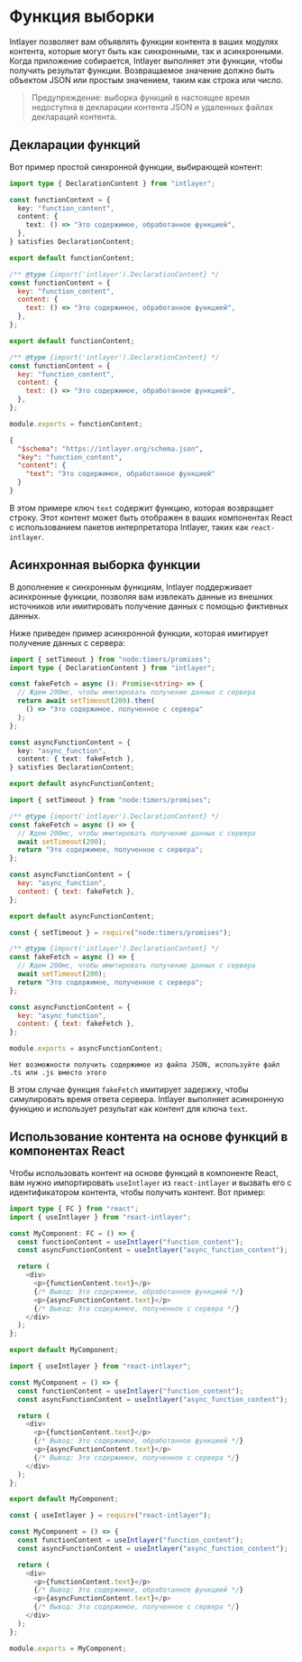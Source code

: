 # Функция выборки

Intlayer позволяет вам объявлять функции контента в ваших модулях контента, которые могут быть как синхронными, так и асинхронными. Когда приложение собирается, Intlayer выполняет эти функции, чтобы получить результат функции. Возвращаемое значение должно быть объектом JSON или простым значением, таким как строка или число.

> Предупреждение: выборка функций в настоящее время недоступна в декларации контента JSON и удаленных файлах деклараций контента.

## Декларации функций

Вот пример простой синхронной функции, выбирающей контент:

```typescript fileName="**/*.content.ts" contentDeclarationFormat="typescript"
import type { DeclarationContent } from "intlayer";

const functionContent = {
  key: "function_content",
  content: {
    text: () => "Это содержимое, обработанное функцией",
  },
} satisfies DeclarationContent;

export default functionContent;
```

```javascript fileName="**/*.content.mjs" contentDeclarationFormat="esm"
/** @type {import('intlayer').DeclarationContent} */
const functionContent = {
  key: "function_content",
  content: {
    text: () => "Это содержимое, обработанное функцией",
  },
};

export default functionContent;
```

```javascript fileName="**/*.content.cjs" contentDeclarationFormat="commonjs"
/** @type {import('intlayer').DeclarationContent} */
const functionContent = {
  key: "function_content",
  content: {
    text: () => "Это содержимое, обработанное функцией",
  },
};

module.exports = functionContent;
```

```json fileName="**/*.content.json" contentDeclarationFormat="json"
{
  "$schema": "https://intlayer.org/schema.json",
  "key": "function_content",
  "content": {
    "text": "Это содержимое, обработанное функцией"
  }
}
```

В этом примере ключ `text` содержит функцию, которая возвращает строку. Этот контент может быть отображен в ваших компонентах React с использованием пакетов интерпретатора Intlayer, таких как `react-intlayer`.

## Асинхронная выборка функции

В дополнение к синхронным функциям, Intlayer поддерживает асинхронные функции, позволяя вам извлекать данные из внешних источников или имитировать получение данных с помощью фиктивных данных.

Ниже приведен пример асинхронной функции, которая имитирует получение данных с сервера:

```typescript fileName="**/*.content.ts" contentDeclarationFormat="typescript"
import { setTimeout } from "node:timers/promises";
import type { DeclarationContent } from "intlayer";

const fakeFetch = async (): Promise<string> => {
  // Ждем 200мс, чтобы имитировать получение данных с сервера
  return await setTimeout(200).then(
    () => "Это содержимое, полученное с сервера"
  );
};

const asyncFunctionContent = {
  key: "async_function",
  content: { text: fakeFetch },
} satisfies DeclarationContent;

export default asyncFunctionContent;
```

```javascript fileName="**/*.content.mjs" contentDeclarationFormat="esm"
import { setTimeout } from "node:timers/promises";

/** @type {import('intlayer').DeclarationContent} */
const fakeFetch = async () => {
  // Ждем 200мс, чтобы имитировать получение данных с сервера
  await setTimeout(200);
  return "Это содержимое, полученное с сервера";
};

const asyncFunctionContent = {
  key: "async_function",
  content: { text: fakeFetch },
};

export default asyncFunctionContent;
```

```javascript fileName="**/*.content.cjs" contentDeclarationFormat="commonjs"
const { setTimeout } = require("node:timers/promises");

/** @type {import('intlayer').DeclarationContent} */
const fakeFetch = async () => {
  // Ждем 200мс, чтобы имитировать получение данных с сервера
  await setTimeout(200);
  return "Это содержимое, полученное с сервера";
};

const asyncFunctionContent = {
  key: "async_function",
  content: { text: fakeFetch },
};

module.exports = asyncFunctionContent;
```

```plaintext fileName="**/*.content.json" contentDeclarationFormat="json"
Нет возможности получить содержимое из файла JSON, используйте файл .ts или .js вместо этого
```

В этом случае функция `fakeFetch` имитирует задержку, чтобы симулировать время ответа сервера. Intlayer выполняет асинхронную функцию и использует результат как контент для ключа `text`.

## Использование контента на основе функций в компонентах React

Чтобы использовать контент на основе функций в компоненте React, вам нужно импортировать `useIntlayer` из `react-intlayer` и вызвать его с идентификатором контента, чтобы получить контент. Вот пример:

```typescript fileName="**/*.jsx" codeFormat="typescript"
import type { FC } from "react";
import { useIntlayer } from "react-intlayer";

const MyComponent: FC = () => {
  const functionContent = useIntlayer("function_content");
  const asyncFunctionContent = useIntlayer("async_function_content");

  return (
    <div>
      <p>{functionContent.text}</p>
      {/* Вывод: Это содержимое, обработанное функцией */}
      <p>{asyncFunctionContent.text}</p>
      {/* Вывод: Это содержимое, полученное с сервера */}
    </div>
  );
};

export default MyComponent;
```

```javascript fileName="**/*.mjx" codeFormat="esm"
import { useIntlayer } from "react-intlayer";

const MyComponent = () => {
  const functionContent = useIntlayer("function_content");
  const asyncFunctionContent = useIntlayer("async_function_content");

  return (
    <div>
      <p>{functionContent.text}</p>
      {/* Вывод: Это содержимое, обработанное функцией */}
      <p>{asyncFunctionContent.text}</p>
      {/* Вывод: Это содержимое, полученное с сервера */}
    </div>
  );
};

export default MyComponent;
```

```javascript fileName="**/*.cjs" codeFormat="commonjs"
const { useIntlayer } = require("react-intlayer");

const MyComponent = () => {
  const functionContent = useIntlayer("function_content");
  const asyncFunctionContent = useIntlayer("async_function_content");

  return (
    <div>
      <p>{functionContent.text}</p>
      {/* Вывод: Это содержимое, обработанное функцией */}
      <p>{asyncFunctionContent.text}</p>
      {/* Вывод: Это содержимое, полученное с сервера */}
    </div>
  );
};

module.exports = MyComponent;
```
